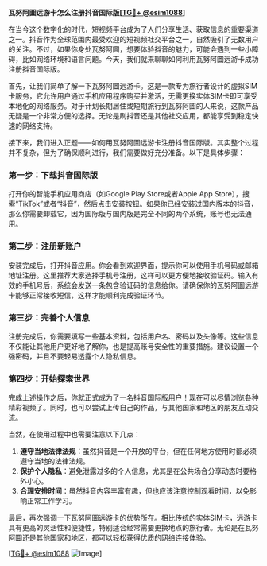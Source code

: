 **瓦努阿圖远游卡怎么注册抖音国际版[[TG💪+ @esim1088](https://t.me/s/esim1088)]**

在当今这个数字化的时代，短视频平台成为了人们分享生活、获取信息的重要渠道之一。抖音作为全球范围内最受欢迎的短视频社交平台之一，自然吸引了无数用户的关注。不过，如果你身处瓦努阿圖，想要体验抖音的魅力，可能会遇到一些小障碍，比如网络环境和语言问题。今天，我们就来聊聊如何利用瓦努阿圖远游卡成功注册抖音国际版。

首先，让我们简单了解一下瓦努阿圖远游卡。这是一款专为旅行者设计的虚拟SIM卡服务，它允许用户通过手机应用程序购买并激活，无需更换实体SIM卡即可享受本地化的网络服务。对于计划长期居住或短期旅行到瓦努阿圖的人来说，这款产品无疑是一个非常方便的选择。无论是刷抖音还是其他社交应用，都能享受到稳定快速的网络支持。

接下来，我们进入正题——如何用瓦努阿圖远游卡注册抖音国际版。其实整个过程并不复杂，但为了确保顺利进行，我们需要做好充分准备。以下是具体步骤：

### 第一步：下载抖音国际版
打开你的智能手机应用商店（如Google Play Store或者Apple App Store），搜索“TikTok”或者“抖音”，然后点击安装按钮。如果你已经安装过国内版本的抖音，那么你需要卸载它，因为国际版与国内版是完全不同的两个系统，账号也无法通用。

### 第二步：注册新账户
安装完成后，打开抖音应用。你会看到欢迎界面，提示你可以使用手机号码或邮箱地址注册。这里推荐大家选择手机号注册，这样可以更方便地接收验证码。输入有效的手机号后，系统会发送一条包含验证码的信息给你。请确保你的瓦努阿圖远游卡能够正常接收短信，这样才能顺利完成验证环节。

### 第三步：完善个人信息
注册完成后，你需要填写一些基本资料，包括用户名、密码以及头像等。这些信息不仅能让其他用户更好地了解你，也是提高账号安全性的重要措施。建议设置一个强密码，并且不要轻易透露个人隐私信息。

### 第四步：开始探索世界
完成上述操作之后，你就正式成为了一名抖音国际版用户！现在可以尽情浏览各种精彩视频了。同时，也可以尝试上传自己的作品，与其他国家和地区的朋友互动交流。

当然，在使用过程中也需要注意以下几点：
1. **遵守当地法律法规**：虽然抖音是一个开放的平台，但在任何地方使用时都必须遵守当地的法律法规。
2. **保护个人隐私**：避免泄露过多的个人信息，尤其是在公共场合分享动态时要格外小心。
3. **合理安排时间**：虽然抖音内容丰富有趣，但也应该注意控制观看时间，以免影响正常工作学习。

最后，再次强调一下瓦努阿圖远游卡的优势所在。相比传统的实体SIM卡，远游卡具有更高的灵活性和便捷性，特别适合经常需要更换地点的旅行者。无论是在瓦努阿圖还是其他国家和地区，都可以轻松获得优质的网络连接体验。

[[TG💪+ @esim1088](https://t.me/s/esim1088) ![Image](https://i.postimg.cc/4NQfJmqS/Snipaste-2025-05-13-00-14-12.png)]